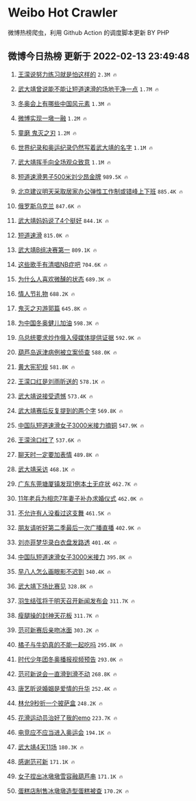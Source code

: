 # Weibo Hot Crawler 



微博热榜爬虫，利用 Github Action 的调度脚本更新 BY PHP 


## 微博今日热榜 更新于 2022-02-13 23:49:48 
1. [王濛说努力练习就是怕这样的](https://s.weibo.com/weibo?q=%23%E7%8E%8B%E6%BF%9B%E8%AF%B4%E5%8A%AA%E5%8A%9B%E7%BB%83%E4%B9%A0%E5%B0%B1%E6%98%AF%E6%80%95%E8%BF%99%E6%A0%B7%E7%9A%84%23&Refer=top) `2.3M 🔥` 

1. [武大靖曾说能不能让短道速滑的场地干净一点](https://s.weibo.com/weibo?q=%23%E6%AD%A6%E5%A4%A7%E9%9D%96%E6%9B%BE%E8%AF%B4%E8%83%BD%E4%B8%8D%E8%83%BD%E8%AE%A9%E7%9F%AD%E9%81%93%E9%80%9F%E6%BB%91%E7%9A%84%E5%9C%BA%E5%9C%B0%E5%B9%B2%E5%87%80%E4%B8%80%E7%82%B9%23&Refer=top) `1.7M 🔥` 

1. [冬奥会上有哪些中国风元素](https://s.weibo.com/weibo?q=%23%E5%86%AC%E5%A5%A5%E4%BC%9A%E4%B8%8A%E6%9C%89%E5%93%AA%E4%BA%9B%E4%B8%AD%E5%9B%BD%E9%A3%8E%E5%85%83%E7%B4%A0%23&Refer=top) `1.3M 🔥` 

1. [微博实现一墩一融](https://s.weibo.com/weibo?q=%23%E5%BE%AE%E5%8D%9A%E5%AE%9E%E7%8E%B0%E4%B8%80%E5%A2%A9%E4%B8%80%E8%9E%8D%23&Refer=top) `1.2M 🔥` 

1. [童磨 鬼灭之刃](https://s.weibo.com/weibo?q=%E7%AB%A5%E7%A3%A8%20%E9%AC%BC%E7%81%AD%E4%B9%8B%E5%88%83&Refer=top) `1.2M 🔥` 

1. [世界纪录和奥运纪录仍然写着武大靖的名字](https://s.weibo.com/weibo?q=%23%E4%B8%96%E7%95%8C%E7%BA%AA%E5%BD%95%E5%92%8C%E5%A5%A5%E8%BF%90%E7%BA%AA%E5%BD%95%E4%BB%8D%E7%84%B6%E5%86%99%E7%9D%80%E6%AD%A6%E5%A4%A7%E9%9D%96%E7%9A%84%E5%90%8D%E5%AD%97%23&Refer=top) `1.1M 🔥` 

1. [武大靖挥手向全场观众致意](https://s.weibo.com/weibo?q=%23%E6%AD%A6%E5%A4%A7%E9%9D%96%E6%8C%A5%E6%89%8B%E5%90%91%E5%85%A8%E5%9C%BA%E8%A7%82%E4%BC%97%E8%87%B4%E6%84%8F%23&Refer=top) `1.1M 🔥` 

1. [短道速滑男子500米刘少昂金牌](https://s.weibo.com/weibo?q=%E7%9F%AD%E9%81%93%E9%80%9F%E6%BB%91%E7%94%B7%E5%AD%90500%E7%B1%B3%E5%88%98%E5%B0%91%E6%98%82%E9%87%91%E7%89%8C&Refer=top) `989.5K 🔥` 

1. [北京建议明天采取居家办公弹性工作制或错峰上下班](https://s.weibo.com/weibo?q=%23%E5%8C%97%E4%BA%AC%E5%BB%BA%E8%AE%AE%E6%98%8E%E5%A4%A9%E9%87%87%E5%8F%96%E5%B1%85%E5%AE%B6%E5%8A%9E%E5%85%AC%E5%BC%B9%E6%80%A7%E5%B7%A5%E4%BD%9C%E5%88%B6%E6%88%96%E9%94%99%E5%B3%B0%E4%B8%8A%E4%B8%8B%E7%8F%AD%23&Refer=top) `885.4K 🔥` 

1. [俄罗斯乌克兰](https://s.weibo.com/weibo?q=%E4%BF%84%E7%BD%97%E6%96%AF%E4%B9%8C%E5%85%8B%E5%85%B0&Refer=top) `847.6K 🔥` 

1. [武大靖妈妈说了4个挺好](https://s.weibo.com/weibo?q=%23%E6%AD%A6%E5%A4%A7%E9%9D%96%E5%A6%88%E5%A6%88%E8%AF%B4%E4%BA%864%E4%B8%AA%E6%8C%BA%E5%A5%BD%23&Refer=top) `844.1K 🔥` 

1. [短道速滑](https://s.weibo.com/weibo?q=%23%E7%9F%AD%E9%81%93%E9%80%9F%E6%BB%91%23&Refer=top) `815.0K 🔥` 

1. [武大靖B组决赛第一](https://s.weibo.com/weibo?q=%23%E6%AD%A6%E5%A4%A7%E9%9D%96B%E7%BB%84%E5%86%B3%E8%B5%9B%E7%AC%AC%E4%B8%80%23&Refer=top) `809.1K 🔥` 

1. [这些歌手有清唱NB症吧](https://s.weibo.com/weibo?q=%23%E8%BF%99%E4%BA%9B%E6%AD%8C%E6%89%8B%E6%9C%89%E6%B8%85%E5%94%B1NB%E7%97%87%E5%90%A7%23&Refer=top) `704.6K 🔥` 

1. [为什么人喜欢微醺的状态](https://s.weibo.com/weibo?q=%23%E4%B8%BA%E4%BB%80%E4%B9%88%E4%BA%BA%E5%96%9C%E6%AC%A2%E5%BE%AE%E9%86%BA%E7%9A%84%E7%8A%B6%E6%80%81%23&Refer=top) `689.3K 🔥` 

1. [情人节礼物](https://s.weibo.com/weibo?q=%E6%83%85%E4%BA%BA%E8%8A%82%E7%A4%BC%E7%89%A9&Refer=top) `688.2K 🔥` 

1. [鬼灭之刃游郭篇](https://s.weibo.com/weibo?q=%E9%AC%BC%E7%81%AD%E4%B9%8B%E5%88%83%E6%B8%B8%E9%83%AD%E7%AF%87&Refer=top) `645.8K 🔥` 

1. [为中国冬奥健儿加油](https://s.weibo.com/weibo?q=%E4%B8%BA%E4%B8%AD%E5%9B%BD%E5%86%AC%E5%A5%A5%E5%81%A5%E5%84%BF%E5%8A%A0%E6%B2%B9&Refer=top) `598.3K 🔥` 

1. [乌总统要求炒作俄入侵媒体提供证据](https://s.weibo.com/weibo?q=%23%E4%B9%8C%E6%80%BB%E7%BB%9F%E8%A6%81%E6%B1%82%E7%82%92%E4%BD%9C%E4%BF%84%E5%85%A5%E4%BE%B5%E5%AA%92%E4%BD%93%E6%8F%90%E4%BE%9B%E8%AF%81%E6%8D%AE%23&Refer=top) `592.9K 🔥` 

1. [葫芦岛返津病例被立案侦查](https://s.weibo.com/weibo?q=%23%E8%91%AB%E8%8A%A6%E5%B2%9B%E8%BF%94%E6%B4%A5%E7%97%85%E4%BE%8B%E8%A2%AB%E7%AB%8B%E6%A1%88%E4%BE%A6%E6%9F%A5%23&Refer=top) `588.0K 🔥` 

1. [黄大宪犯规](https://s.weibo.com/weibo?q=%23%E9%BB%84%E5%A4%A7%E5%AE%AA%E7%8A%AF%E8%A7%84%23&Refer=top) `581.8K 🔥` 

1. [王濛口红是刘雨昕送的](https://s.weibo.com/weibo?q=%23%E7%8E%8B%E6%BF%9B%E5%8F%A3%E7%BA%A2%E6%98%AF%E5%88%98%E9%9B%A8%E6%98%95%E9%80%81%E7%9A%84%23&Refer=top) `578.1K 🔥` 

1. [武大靖说接受遗憾](https://s.weibo.com/weibo?q=%23%E6%AD%A6%E5%A4%A7%E9%9D%96%E8%AF%B4%E6%8E%A5%E5%8F%97%E9%81%97%E6%86%BE%23&Refer=top) `573.4K 🔥` 

1. [武大靖赛后反复提到的两个字](https://s.weibo.com/weibo?q=%23%E6%AD%A6%E5%A4%A7%E9%9D%96%E8%B5%9B%E5%90%8E%E5%8F%8D%E5%A4%8D%E6%8F%90%E5%88%B0%E7%9A%84%E4%B8%A4%E4%B8%AA%E5%AD%97%23&Refer=top) `569.8K 🔥` 

1. [中国队短道速滑女子3000米接力摘铜](https://s.weibo.com/weibo?q=%23%E4%B8%AD%E5%9B%BD%E9%98%9F%E7%9F%AD%E9%81%93%E9%80%9F%E6%BB%91%E5%A5%B3%E5%AD%903000%E7%B1%B3%E6%8E%A5%E5%8A%9B%E6%91%98%E9%93%9C%23&Refer=top) `547.9K 🔥` 

1. [王濛涂口红了](https://s.weibo.com/weibo?q=%23%E7%8E%8B%E6%BF%9B%E6%B6%82%E5%8F%A3%E7%BA%A2%E4%BA%86%23&Refer=top) `537.6K 🔥` 

1. [聊天时一定要加表情](https://s.weibo.com/weibo?q=%23%E8%81%8A%E5%A4%A9%E6%97%B6%E4%B8%80%E5%AE%9A%E8%A6%81%E5%8A%A0%E8%A1%A8%E6%83%85%23&Refer=top) `489.8K 🔥` 

1. [武大靖采访](https://s.weibo.com/weibo?q=%23%E6%AD%A6%E5%A4%A7%E9%9D%96%E9%87%87%E8%AE%BF%23&Refer=top) `468.1K 🔥` 

1. [广东东莞塘厦镇发现1例本土无症状](https://s.weibo.com/weibo?q=%23%E5%B9%BF%E4%B8%9C%E4%B8%9C%E8%8E%9E%E5%A1%98%E5%8E%A6%E9%95%87%E5%8F%91%E7%8E%B01%E4%BE%8B%E6%9C%AC%E5%9C%9F%E6%97%A0%E7%97%87%E7%8A%B6%23&Refer=top) `462.7K 🔥` 

1. [11年老兵为相恋7年妻子补办求婚仪式](https://s.weibo.com/weibo?q=%2311%E5%B9%B4%E8%80%81%E5%85%B5%E4%B8%BA%E7%9B%B8%E6%81%8B7%E5%B9%B4%E5%A6%BB%E5%AD%90%E8%A1%A5%E5%8A%9E%E6%B1%82%E5%A9%9A%E4%BB%AA%E5%BC%8F%23&Refer=top) `462.0K 🔥` 

1. [不允许有人没看过这支舞](https://s.weibo.com/weibo?q=%23%E4%B8%8D%E5%85%81%E8%AE%B8%E6%9C%89%E4%BA%BA%E6%B2%A1%E7%9C%8B%E8%BF%87%E8%BF%99%E6%94%AF%E8%88%9E%23&Refer=top) `461.5K 🔥` 

1. [朋友请听好第二季最后一次广播直播](https://s.weibo.com/weibo?q=%23%E6%9C%8B%E5%8F%8B%E8%AF%B7%E5%90%AC%E5%A5%BD%E7%AC%AC%E4%BA%8C%E5%AD%A3%E6%9C%80%E5%90%8E%E4%B8%80%E6%AC%A1%E5%B9%BF%E6%92%AD%E7%9B%B4%E6%92%AD%23&Refer=top) `402.9K 🔥` 

1. [刘亦菲梦华录白衣盘发路透](https://s.weibo.com/weibo?q=%23%E5%88%98%E4%BA%A6%E8%8F%B2%E6%A2%A6%E5%8D%8E%E5%BD%95%E7%99%BD%E8%A1%A3%E7%9B%98%E5%8F%91%E8%B7%AF%E9%80%8F%23&Refer=top) `401.4K 🔥` 

1. [中国队短道速滑女子3000米接力](https://s.weibo.com/weibo?q=%23%E4%B8%AD%E5%9B%BD%E9%98%9F%E7%9F%AD%E9%81%93%E9%80%9F%E6%BB%91%E5%A5%B3%E5%AD%903000%E7%B1%B3%E6%8E%A5%E5%8A%9B%23&Refer=top) `395.8K 🔥` 

1. [早八人怎么画眼影不迟到](https://s.weibo.com/weibo?q=%E6%97%A9%E5%85%AB%E4%BA%BA%E6%80%8E%E4%B9%88%E7%94%BB%E7%9C%BC%E5%BD%B1%E4%B8%8D%E8%BF%9F%E5%88%B0&Refer=top) `340.4K 🔥` 

1. [武大靖下场比赛见](https://s.weibo.com/weibo?q=%23%E6%AD%A6%E5%A4%A7%E9%9D%96%E4%B8%8B%E5%9C%BA%E6%AF%94%E8%B5%9B%E8%A7%81%23&Refer=top) `328.8K 🔥` 

1. [羽生结弦将于明天召开新闻发布会](https://s.weibo.com/weibo?q=%23%E7%BE%BD%E7%94%9F%E7%BB%93%E5%BC%A6%E5%B0%86%E4%BA%8E%E6%98%8E%E5%A4%A9%E5%8F%AC%E5%BC%80%E6%96%B0%E9%97%BB%E5%8F%91%E5%B8%83%E4%BC%9A%23&Refer=top) `311.7K 🔥` 

1. [瘦腿操的封神天花板](https://s.weibo.com/weibo?q=%23%E7%98%A6%E8%85%BF%E6%93%8D%E7%9A%84%E5%B0%81%E7%A5%9E%E5%A4%A9%E8%8A%B1%E6%9D%BF%23&Refer=top) `311.7K 🔥` 

1. [范可新赛后亲吻冰面](https://s.weibo.com/weibo?q=%23%E8%8C%83%E5%8F%AF%E6%96%B0%E8%B5%9B%E5%90%8E%E4%BA%B2%E5%90%BB%E5%86%B0%E9%9D%A2%23&Refer=top) `303.2K 🔥` 

1. [橘子与牛奶真的不能一起吃吗](https://s.weibo.com/weibo?q=%23%E6%A9%98%E5%AD%90%E4%B8%8E%E7%89%9B%E5%A5%B6%E7%9C%9F%E7%9A%84%E4%B8%8D%E8%83%BD%E4%B8%80%E8%B5%B7%E5%90%83%E5%90%97%23&Refer=top) `295.8K 🔥` 

1. [时代少年团冬奥播报视频预告](https://s.weibo.com/weibo?q=%23%E6%97%B6%E4%BB%A3%E5%B0%91%E5%B9%B4%E5%9B%A2%E5%86%AC%E5%A5%A5%E6%92%AD%E6%8A%A5%E8%A7%86%E9%A2%91%E9%A2%84%E5%91%8A%23&Refer=top) `293.0K 🔥` 

1. [范可新说会一直滑到滑不动](https://s.weibo.com/weibo?q=%23%E8%8C%83%E5%8F%AF%E6%96%B0%E8%AF%B4%E4%BC%9A%E4%B8%80%E7%9B%B4%E6%BB%91%E5%88%B0%E6%BB%91%E4%B8%8D%E5%8A%A8%23&Refer=top) `268.8K 🔥` 

1. [唐艺昕说婚姻是爱情的升华](https://s.weibo.com/weibo?q=%23%E5%94%90%E8%89%BA%E6%98%95%E8%AF%B4%E5%A9%9A%E5%A7%BB%E6%98%AF%E7%88%B1%E6%83%85%E7%9A%84%E5%8D%87%E5%8D%8E%23&Refer=top) `252.4K 🔥` 

1. [林允9秒折一个披萨盒](https://s.weibo.com/weibo?q=%23%E6%9E%97%E5%85%819%E7%A7%92%E6%8A%98%E4%B8%80%E4%B8%AA%E6%8A%AB%E8%90%A8%E7%9B%92%23&Refer=top) `248.2K 🔥` 

1. [花滑运动员治好了我的emo](https://s.weibo.com/weibo?q=%23%E8%8A%B1%E6%BB%91%E8%BF%90%E5%8A%A8%E5%91%98%E6%B2%BB%E5%A5%BD%E4%BA%86%E6%88%91%E7%9A%84emo%23&Refer=top) `223.7K 🔥` 

1. [电竞应不应当进入奥运会](https://s.weibo.com/weibo?q=%23%E7%94%B5%E7%AB%9E%E5%BA%94%E4%B8%8D%E5%BA%94%E5%BD%93%E8%BF%9B%E5%85%A5%E5%A5%A5%E8%BF%90%E4%BC%9A%23&Refer=top) `194.1K 🔥` 

1. [武大靖4天11场](https://s.weibo.com/weibo?q=%23%E6%AD%A6%E5%A4%A7%E9%9D%964%E5%A4%A911%E5%9C%BA%23&Refer=top) `180.3K 🔥` 

1. [感谢范可新](https://s.weibo.com/weibo?q=%23%E6%84%9F%E8%B0%A2%E8%8C%83%E5%8F%AF%E6%96%B0%23&Refer=top) `171.1K 🔥` 

1. [女子捏出冰墩墩雪容融葫芦串](https://s.weibo.com/weibo?q=%23%E5%A5%B3%E5%AD%90%E6%8D%8F%E5%87%BA%E5%86%B0%E5%A2%A9%E5%A2%A9%E9%9B%AA%E5%AE%B9%E8%9E%8D%E8%91%AB%E8%8A%A6%E4%B8%B2%23&Refer=top) `171.1K 🔥` 

1. [蛋糕店制售冰墩墩造型蛋糕被查](https://s.weibo.com/weibo?q=%23%E8%9B%8B%E7%B3%95%E5%BA%97%E5%88%B6%E5%94%AE%E5%86%B0%E5%A2%A9%E5%A2%A9%E9%80%A0%E5%9E%8B%E8%9B%8B%E7%B3%95%E8%A2%AB%E6%9F%A5%23&Refer=top) `170.2K 🔥` 


